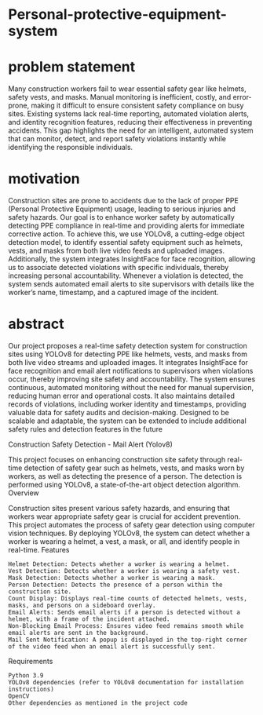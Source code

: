 # Personal-protective-equipment-system

# problem statement

Many construction workers fail to wear essential safety gear like helmets, safety vests, and masks. Manual monitoring is inefficient, costly, and error-prone, making it difficult to ensure consistent safety compliance on busy sites. Existing systems lack real-time reporting, automated violation alerts, and identity recognition features, reducing their effectiveness in preventing accidents. This gap highlights the need for an intelligent, automated system that can monitor, detect, and report safety violations instantly while identifying the responsible individuals.

# motivation

Construction sites are prone to accidents due to the lack of proper PPE (Personal Protective Equipment) usage, leading to serious injuries and safety hazards. Our goal is to enhance worker safety by automatically detecting PPE compliance in real-time and providing alerts for immediate corrective action. To achieve this, we use YOLOv8, a cutting-edge object detection model, to identify essential safety equipment such as helmets, vests, and masks from both live video feeds and uploaded images. Additionally, the system integrates InsightFace for face recognition, allowing us to associate detected violations with specific individuals, thereby increasing personal accountability. Whenever a violation is detected, the system sends automated email alerts to site supervisors with details like the worker’s name, timestamp, and a captured image of the incident. 

# abstract

Our project proposes a real-time safety detection system for construction sites using YOLOv8 for detecting PPE like helmets, vests, and masks from both live video streams and uploaded images. It integrates InsightFace for face recognition and email alert notifications to supervisors when violations occur, thereby improving site safety and accountability. The system ensures continuous, automated monitoring without the need for manual supervision, reducing human error and operational costs. It also maintains detailed records of violations, including worker identity and timestamps, providing valuable data for safety audits and decision-making. Designed to be scalable and adaptable, the system can be extended to include additional safety rules and detection features in the future

Construction Safety Detection - Mail Alert (Yolov8)

This project focuses on enhancing construction site safety through real-time detection of safety gear such as helmets, vests, and masks worn by workers, as well as detecting the presence of a person. The detection is performed using YOLOv8, a state-of-the-art object detection algorithm.
Overview

Construction sites present various safety hazards, and ensuring that workers wear appropriate safety gear is crucial for accident prevention. This project automates the process of safety gear detection using computer vision techniques. By deploying YOLOv8, the system can detect whether a worker is wearing a helmet, a vest, a mask, or all, and identify people in real-time.
Features

    Helmet Detection: Detects whether a worker is wearing a helmet.
    Vest Detection: Detects whether a worker is wearing a safety vest.
    Mask Detection: Detects whether a worker is wearing a mask.
    Person Detection: Detects the presence of a person within the construction site.
    Count Display: Displays real-time counts of detected helmets, vests, masks, and persons on a sideboard overlay.
    Email Alerts: Sends email alerts if a person is detected without a helmet, with a frame of the incident attached.
    Non-Blocking Email Process: Ensures video feed remains smooth while email alerts are sent in the background.
    Mail Sent Notification: A popup is displayed in the top-right corner of the video feed when an email alert is successfully sent.

Requirements

    Python 3.9
    YOLOv8 dependencies (refer to YOLOv8 documentation for installation instructions)
    OpenCV
    Other dependencies as mentioned in the project code


